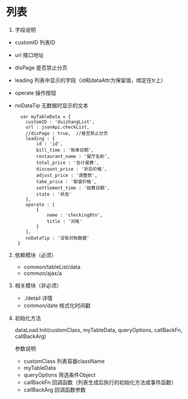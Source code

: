 # 列表
1. 字段说明

  * customID      列表ID
  * url           接口地址
  * disPage       是否禁止分页
  * leading       列表中显示的字段（id和dataAttr为保留值，绑定在tr上）
  * operate       操作按钮
  * noDataTip     无数据时显示的文本

          var myTableData = {
            customID : 'duizhangList',
            url : jsonApi.checkList,
            //disPage : true,  //是否禁止分页
            leading : {
                id : 'id',
                bill_time : '账单日期',
                restaurant_name : '餐厅名称',
                total_price : '合计餐费',
                discount_price : '折后价格',
                adjust_price : '调整款',
                take_price : '取餐价格',
                settlement_time : '结算日期',
                state : '状态'
            },
            operate : [
                {
                    name : 'checkingBtn',
                    title : '对账'
                }
            ],
            noDataTip : '没有对账数据'
         }
      
2. 依赖模块（必须）
    * common/tableList/data
    * common/ajax/a
3. 相关模块（非必须）
    * ./detail     详情
    * common/date  格式化时间戳
4. 初始化方法

   dataLoad.Init(customClass, myTableData, queryOptions, callBackFn, callBackArg)
   
   参数说明
     * customClass 列表容器className
     * myTableData 
     * queryOptions 筛选条件Object
     * callBackFn 回调函数（列表生成后执行的初始化方法或事件函数）
     * callBackArg  回调函数参数
    